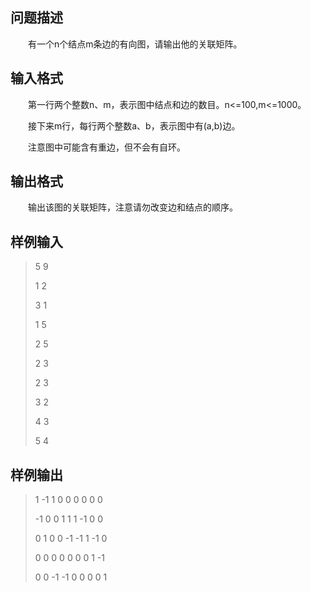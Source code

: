 ## 问题描述
　　有一个n个结点m条边的有向图，请输出他的关联矩阵。
## 输入格式
　　第一行两个整数n、m，表示图中结点和边的数目。n<=100,m<=1000。

　　接下来m行，每行两个整数a、b，表示图中有(a,b)边。

　　注意图中可能含有重边，但不会有自环。
## 输出格式
　　输出该图的关联矩阵，注意请勿改变边和结点的顺序。
## 样例输入
>5 9
>
>1 2
>
>3 1
>
>1 5
>
>2 5
>
>2 3
>
>2 3
>
>3 2
>
>4 3
>
>5 4
## 样例输出
>1 -1 1 0 0 0 0 0 0
>
>-1 0 0 1 1 1 -1 0 0
>
>0 1 0 0 -1 -1 1 -1 0
>
>0 0 0 0 0 0 0 1 -1
>
>0 0 -1 -1 0 0 0 0 1